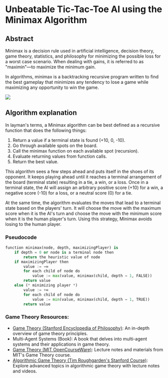# Unbeatable Tic-Tac-Toe AI using the Minimax Algorithm

## Abstract

Minimax is a decision rule used in artificial intelligence, decision theory, game theory, statistics, and philosophy for minimizing the possible loss for a worst case scenario. When dealing with gains, it is referred to as "maximin"—to maximize the minimum gain.

In algorithms, minimax is a backtracking recursive program written to find the best gameplay that minimizes any tendency to lose a game while maximizing any opportunity to win the game.

![](https://github.com/IdealisticINTJ/Tic-Tac-Toe_Minimax-algorithm/blob/main/ALGO.png)


## Algorithm explanation

In layman's terms, a Minimax algorithm can be best defined as a recursive function that does the following things:

1. Return a value if a terminal state is found (+10, 0, -10).
2. Go through available spots on the board.
3. Call the minimax function on each available spot (recursion).
4. Evaluate returning values from function calls.
5. Return the best value.

This algorithm sees a few steps ahead and puts itself in the shoes of its opponent. It keeps playing ahead until it reaches a terminal arrangement of the board (terminal state) resulting in a tie, a win, or a loss. Once in a terminal state, the AI will assign an arbitrary positive score (+10) for a win, a negative score (-10) for a loss, or a neutral score (0) for a tie.

At the same time, the algorithm evaluates the moves that lead to a terminal state based on the players' turn. It will choose the move with the maximum score when it is the AI's turn and choose the move with the minimum score when it is the human player's turn. Using this strategy, Minimax avoids losing to the human player.

### Pseudocode

```python
function minimax(node, depth, maximizingPlayer) is
    if depth = 0 or node is a terminal node then
        return the heuristic value of node
    if maximizingPlayer then
        value := −∞
        for each child of node do
            value := max(value, minimax(child, depth − 1, FALSE))
        return value
    else (* minimizing player *)
        value := +∞
        for each child of node do
            value := min(value, minimax(child, depth − 1, TRUE))
        return value
```

### Game Theory Resources:
- [Game Theory (Stanford Encyclopedia of Philosophy)](https://plato.stanford.edu/entries/game-theory/): An in-depth overview of game theory principles.
- Multi-Agent Systems (Book): A book that delves into multi-agent systems and their applications in game theory.
- [Game Theory (MIT OpenCourseWare)](https://ocw.mit.edu/courses/economics/14-126-game-theory-and-economic-application-spring-2003/index.htm): Lecture notes and materials from MIT's Game Theory course.
- [Algorithmic Game Theory (Tim Roughgarden's Stanford Course)](https://timroughgarden.org/f13/f13.html): Explore advanced topics in algorithmic game theory with lecture notes and videos.

